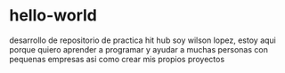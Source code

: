 # hello-world
desarrollo de repositorio de practica hit hub
soy wilson lopez, estoy aqui porque quiero aprender a programar y ayudar a muchas personas con pequenas empresas asi como crear mis propios proyectos

